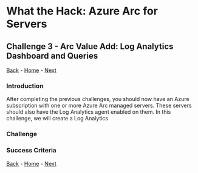# What the Hack: Azure Arc for Servers 

## Challenge 3 - Arc Value Add: Log Analytics Dashboard and Queries
[Back](challenge02.md) - [Home](../readme.md) - [Next](challenge04.md)

### Introduction

After completing the previous challenges, you should now have an Azure subscription with one or more Azure Arc managed servers. These servers should also have the Log Analytics agent enabled on them. In this challenge, we will create a Log Analytics 

### Challenge


### Success Criteria



[Back](challenge02.md) - [Home](../readme.md) - [Next](challenge04.md)